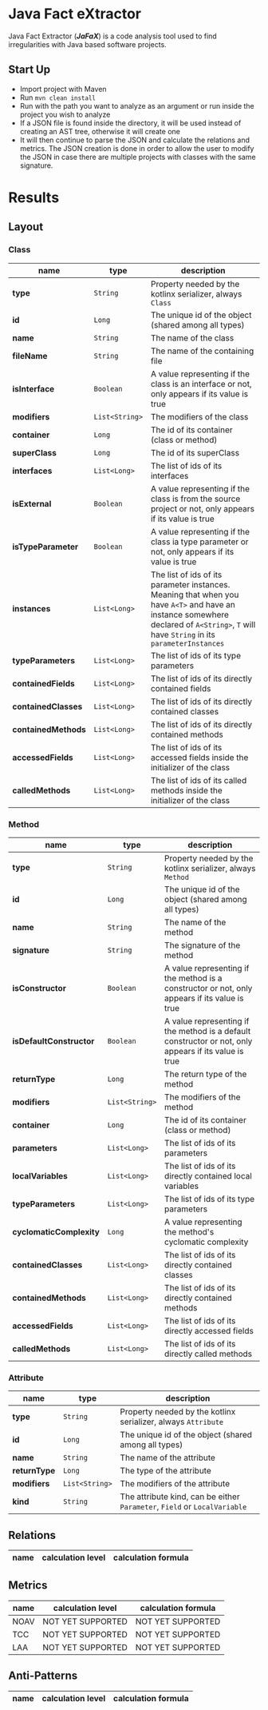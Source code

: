 # Java Fact eXtractor
Java Fact Extractor (***JaFaX***) is a code analysis tool used to find irregularities with Java based software
projects.

## Start Up

- Import project with Maven
- Run `mvn clean install`
- Run with the path you want to analyze as an argument or run inside the project you wish to analyze
- If a JSON file is found inside the directory, it will be used instead of creating an AST tree, otherwise it will create one
- It will then continue to parse the JSON and calculate the relations and metrics. The JSON creation is done 
  in order to allow the user to modify the JSON in case there are multiple projects with classes with the same signature.
  
# Results

## Layout
### Class
|**name**|**type**|**description**| 
|----|----|-----------|
|**type**|`String`|Property needed by the kotlinx serializer, always `Class`
|**id**|`Long`|The unique id of the object (shared among all types)|
|**name**|`String`|The name of the class|
|**fileName**|`String`|The name of the containing file|
|**isInterface**|`Boolean`|A value representing if the class is an interface or not, only appears if its value is true|
|**modifiers**|`List<String>`|The modifiers of the class|
|**container**|`Long`|The id of its container (class or method)|
|**superClass**|`Long`|The id of its superClass|
|**interfaces**|`List<Long>`|The list of ids of its interfaces|
|**isExternal**|`Boolean`|A value representing if the class is from the source project or not, only appears if its value is true|
|**isTypeParameter**|`Boolean`|A value representing if the class ia type parameter or not, only appears if its value is true|
|**instances**|`List<Long>`|The list of ids of its parameter instances. Meaning that when you have `A<T>` and have an instance somewhere declared of `A<String>`, `T` will have `String` in its `parameterInstances`|
|**typeParameters**|`List<Long>`|The list of ids of its type parameters|
|**containedFields**|`List<Long>`|The list of ids of its directly contained fields|
|**containedClasses**|`List<Long>`|The list of ids of its directly contained classes|
|**containedMethods**|`List<Long>`|The list of ids of its directly contained methods|
|**accessedFields**|`List<Long>`|The list of ids of its accessed fields inside the initializer of the class|
|**calledMethods**|`List<Long>`|The list of ids of its called methods inside the initializer of the class|

### Method
|name|type|description| 
|----|----|-----------|
|**type**|`String`|Property needed by the kotlinx serializer, always `Method`
|**id**|`Long`|The unique id of the object (shared among all types)|
|**name**|`String`|The name of the method|
|**signature**|`String`|The signature of the method|
|**isConstructor**|`Boolean`|A value representing if the method is a constructor or not, only appears if its value is true|
|**isDefaultConstructor**|`Boolean`|A value representing if the method is a default constructor or not, only appears if its value is true|
|**returnType**|`Long`|The return type of the method|
|**modifiers**|`List<String>`|The modifiers of the method|
|**container**|`Long`|The id of its container (class or method)|
|**parameters**|`List<Long>`|The list of ids of its parameters|
|**localVariables**|`List<Long>`|The list of ids of its directly contained local variables|
|**typeParameters**|`List<Long>`|The list of ids of its type parameters|
|**cyclomaticComplexity**|`Long`|A value representing the method's cyclomatic complexity|
|**containedClasses**|`List<Long>`|The list of ids of its directly contained classes|
|**containedMethods**|`List<Long>`|The list of ids of its directly contained methods|
|**accessedFields**|`List<Long>`|The list of ids of its directly accessed fields|
|**calledMethods**|`List<Long>`|The list of ids of its directly called methods|

### Attribute
|name|type|description| 
|----|----|-----------|
|**type**|`String`|Property needed by the kotlinx serializer, always `Attribute`
|**id**|`Long`|The unique id of the object (shared among all types)|
|**name**|`String`|The name of the attribute|
|**returnType**|`Long`|The type of the attribute|
|**modifiers**|`List<String>`|The modifiers of the attribute|
|**kind**|`String`|The attribute kind, can be either `Parameter`, `Field` or `LocalVariable`|

## Relations

|name|calculation level|calculation formula| 
|----|-----------------|-------------------|

## Metrics
|name|calculation level|calculation formula|
|----|-----------------|-------------------|
|NOAV|NOT YET SUPPORTED|NOT YET SUPPORTED|
|TCC|NOT YET SUPPORTED|NOT YET SUPPORTED|
|LAA|NOT YET SUPPORTED|NOT YET SUPPORTED|

## Anti-Patterns
|name|calculation level|calculation formula|
|----|-----------------|-------------------|